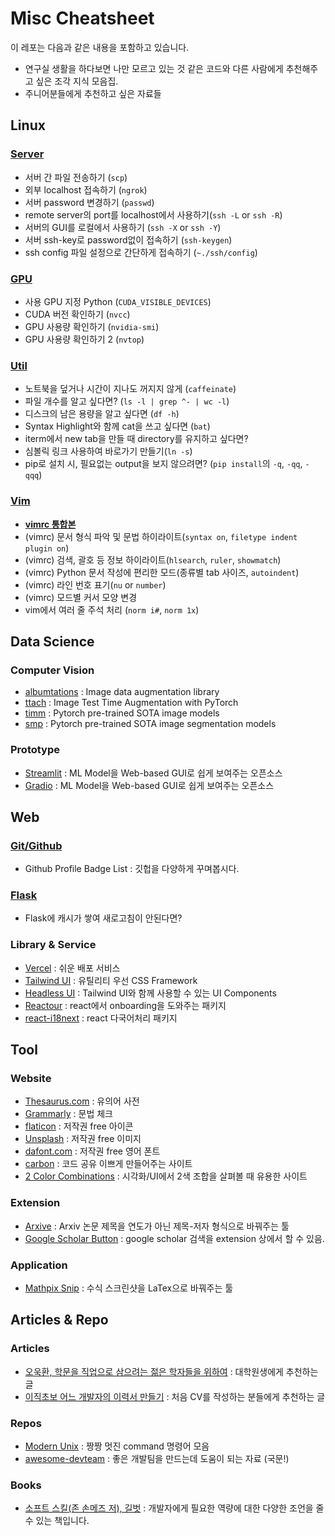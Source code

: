 # Misc Cheatsheet

이 레포는 다음과 같은 내용을 포함하고 있습니다.

- 연구실 생활을 하다보면 나만 모르고 있는 것 같은 코드와 다른 사람에게 추천해주고 싶은 조각 지식 모음집.
- 주니어분들에게 추천하고 싶은 자료들

## Linux 

### [Server](linux/server.md)

- 서버 간 파일 전송하기 (`scp`)
- 외부 localhost 접속하기 (`ngrok`)
- 서버 password 변경하기 (`passwd`)
- remote server의 port를 localhost에서 사용하기(`ssh -L` or `ssh -R`)
- 서버의 GUI를 로컬에서 사용하기 (`ssh -X` or `ssh -Y`)
- 서버 ssh-key로 password없이 접속하기 (`ssh-keygen`)
- ssh config 파일 설정으로 간단하게 접속하기 (`~./ssh/config`)

### [GPU](linux/gpu.md)

- 사용 GPU 지정 Python (`CUDA_VISIBLE_DEVICES`)
- CUDA 버전 확인하기 (`nvcc`)
- GPU 사용량 확인하기 (`nvidia-smi`)
- GPU 사용량 확인하기 2 (`nvtop`)

### [Util](linux/util.md)

- 노트북을 덮거나 시간이 지나도 꺼지지 않게 (`caffeinate`)
- 파일 개수를 알고 싶다면? (`ls -l | grep ^- | wc -l`)
- 디스크의 남은 용량을 알고 싶다면 (`df -h`)
- Syntax Highlight와 함께 cat을 쓰고 싶다면 (`bat`)
- iterm에서 new tab을 만들 때 directory를 유지하고 싶다면?
- 심볼릭 링크 사용하여 바로가기 만들기(`ln -s`)
- pip로 설치 시, 필요없는 output을 보지 않으려면? (`pip install`의 `-q`, `-qq`, `-qqq`)

### [Vim](linux/vim.md)

- **[vimrc 통합본](/linux/.vimrc)**
- (vimrc) 문서 형식 파악 및 문법 하이라이트(`syntax on`, `filetype indent plugin on`)
- (vimrc) 검색, 괄호 등 정보 하이라이트(`hlsearch`, `ruler`, `showmatch`)
- (vimrc) Python 문서 작성에 편리한 모드(종류별 tab 사이즈, `autoindent`)
- (vimrc) 라인 번호 표기(`nu` or `number`)
- (vimrc) 모드별 커서 모양 변경
- vim에서 여러 줄 주석 처리 (`norm i#`, `norm 1x`)

## Data Science

### Computer Vision

- [albumtations](https://github.com/albumentations-team/albumentations) : Image data augmentation library
- [ttach](https://github.com/qubvel/ttach) : Image Test Time Augmentation with PyTorch
- [timm](https://github.com/rwightman/pytorch-image-models) : Pytorch pre-trained SOTA image models
- [smp](https://github.com/qubvel/segmentation_models.pytorch) : Pytorch pre-trained SOTA image segmentation models

### Prototype

- [Streamlit](https://github.com/streamlit/streamlit) : ML Model을 Web-based GUI로 쉽게 보여주는 오픈소스
- [Gradio](https://github.com/gradio-app/gradio) : ML Model을 Web-based GUI로 쉽게 보여주는 오픈소스

## Web

### [Git/Github](web/github.md)

- Github Profile Badge List : 깃헙을 다양하게 꾸며봅시다.

### [Flask](web/flask.md)

- Flask에 캐시가 쌓여 새로고침이 안된다면?

### Library & Service

- [Vercel](https://vercel.com/) : 쉬운 배포 서비스
- [Tailwind UI](https://tailwindui.com/) : 유틸리티 우선 CSS Framework 
- [Headless UI](https://headlessui.dev/) : Tailwind UI와 함께 사용할 수 있는 UI Components
- [Reactour](https://github.com/elrumordelaluz/reactour) : react에서 onboarding을 도와주는 패키지
- [react-i18next](https://github.com/i18next/react-i18next) : react 다국어처리 패키지

## Tool

### Website

- [Thesaurus.com](https://www.thesaurus.com/) : 유의어 사전
- [Grammarly](https://app.grammarly.com/) : 문법 체크
- [flaticon](https://www.flaticon.com/) : 저작권 free 아이콘
- [Unsplash](https://unsplash.com/) : 저작권 free 이미지
- [dafont.com](https://www.dafont.com/) : 저작권 free 영어 폰트
- [carbon](https://carbon.now.sh/) : 코드 공유 이쁘게 만들어주는 사이트
- [2 Color Combinations](https://2colors.colorion.co/) : 시각화/UI에서 2색 조합을 살펴볼 때 유용한 사이트

### Extension

- [Arxive](https://chrome.google.com/webstore/detail/arxive/hkoblclipggkhhbllgefhnbjdcajmelh/related?hl=ko) : Arxiv 논문 제목을 연도가 아닌 제목-저자 형식으로 바꿔주는 툴
- [Google Scholar Button](https://chrome.google.com/webstore/detail/google-scholar-button/ldipcbpaocekfooobnbcddclnhejkcpn?hl=en) : google scholar 검색을 extension 상에서 할 수 있음.

### Application

- [Mathpix Snip](https://mathpix.com/) : 수식 스크린샷을 LaTex으로 바꿔주는 툴

## Articles & Repo

### Articles

- [오욱환, 학문을 직업으로 삼으려는 젊은 학자들을 위하여](http://home.ewha.ac.kr/~oookwhan/essay/essay2-toyoung.htm) : 대학원생에게 추천하는 글
- [이직초보 어느 개발자의 이력서 만들기](https://techblog.woowahan.com/2531/) : 처음 CV를 작성하는 분들에게 추천하는 글

### Repos

- [Modern Unix](https://github.com/ibraheemdev/modern-unix) : 짱짱 멋진 command 명령어 모음
- [awesome-devteam](https://github.com/leehosung/awesome-devteam) : 좋은 개발팀을 만드는데 도움이 되는 자료 (국문!)

### Books

- [소프트 스킬(존 손메즈 저), 길벗](http://www.yes24.com/Product/Goods/23161141) : 개발자에게 필요한 역량에 대한 다양한 조언을 줄 수 있는 책입니다.